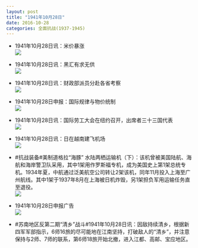 ```yaml
---
layout: post
title: "1941年10月28日"
date: 2016-10-28
categories: 全面抗战(1937-1945)
---
```


<meta name="referrer" content="no-referrer" />

- 1941年10月28日讯：米价暴涨 <br/><img src="https://ww4.sinaimg.cn/large/aca367d8jw1f98bxajeewj20ag0b841d.jpg" />

- 1941年10月28日讯：黑汇有求无供 <br/><img src="https://ww3.sinaimg.cn/large/aca367d8jw1f98a70v95kj20c805wwfk.jpg" />

- 1941年10月28日讯：财政部派员分赴各省考察 <br/><img src="https://ww3.sinaimg.cn/large/aca367d8jw1f988ggii14j208i0bkgmt.jpg" />

- 1941年10月28日申报：国际规律与物价统制 <br/><img src="https://ww2.sinaimg.cn/large/aca367d8jw1f984zqppt4j20j80x717k.jpg" />

- 1941年10月28日讯：国际劳工大会在纽约召开，出席者三十三国代表 <br/><img src="https://ww2.sinaimg.cn/large/aca367d8jw1f97uks9254j20bs063t9q.jpg" />

- 1941年10月28日讯：日在越南建飞机场 <br/><img src="https://ww2.sinaimg.cn/large/aca367d8jw1f97sufshbvj208d05x74v.jpg" />

- #抗战装备#美制道格拉“海豚” 水陆两栖运输机（下）：该机曾被美国陆航、海航和海岸警卫队采用，其中1架用作罗斯福专机，成为美国史上第1架总统专机。1934年夏，中航通过泛美航空公司转让2架该机，同年11月投入上海至广州航线。其中1架于1937年8月在上海被日机炸毁，另1架担负军用运输任务直至退役。 <br/><img src="https://ww1.sinaimg.cn/large/aca367d8jw1f97r40r6azj20b40j0gnw.jpg" />

- 1941年10月28日申报广告 <br/><img src="https://ww2.sinaimg.cn/large/aca367d8jw1f97pdj3gu7j20pp0gytek.jpg" />

- #苏南地区反第二期“清乡”战斗#1941年10月28日讯：因敌持续清乡，根据新四军军部指示，6师16旅的尽可能地在江南坚持，打破敌人的“清乡”，并注意保持与2师、7师的联系，第6师18旅开始北撤，进入江都、高邮、宝应地区。 

